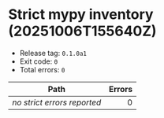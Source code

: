 # Strict mypy inventory (20251006T155640Z)

- Release tag: `0.1.0a1`
- Exit code: `0`
- Total errors: `0`

| Path | Errors |
| --- | ---: |
| _no strict errors reported_ | 0 |
